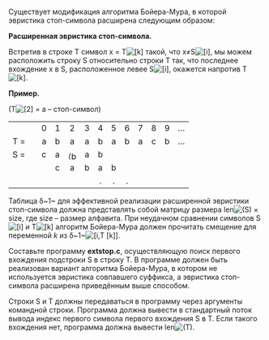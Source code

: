 Существует модификация алгоритма Бойера-Мура, в которой эвристика стоп-символа расширена следующим образом:

**Расширенная эвристика стоп-символа.**

Встретив в строке  T символ  x = T![[k]](http://195.19.40.181:3386/tasks/iu9/algorithms_and_data_structures/sort_search_parse/extstop/text/extstop0x.png)  такой, что  x≠S![[i]](http://195.19.40.181:3386/tasks/iu9/algorithms_and_data_structures/sort_search_parse/extstop/text/extstop1x.png), мы можем расположить строку  S относительно строки  T так, что последнее вхождение  x в  S,  расположенное левее S![[i]](http://195.19.40.181:3386/tasks/iu9/algorithms_and_data_structures/sort_search_parse/extstop/text/extstop2x.png), окажется напротив  T![[k]](http://195.19.40.181:3386/tasks/iu9/algorithms_and_data_structures/sort_search_parse/extstop/text/extstop3x.png).

**Пример.**

(T![[2]](http://195.19.40.181:3386/tasks/iu9/algorithms_and_data_structures/sort_search_parse/extstop/text/extstop4x.png)  = a – стоп-символ)  

<table id="TBL-1" class="array" cellpadding="0" cellspacing="0"><colgroup id="TBL-1-1g"><col id="TBL-1-1"><col id="TBL-1-2"><col id="TBL-1-3"><col id="TBL-1-4"><col id="TBL-1-5"><col id="TBL-1-6"><col id="TBL-1-7"><col id="TBL-1-8"><col id="TBL-1-9"><col id="TBL-1-10"><col id="TBL-1-11"><col id="TBL-1-12"><col id="TBL-1-13"></colgroup><tbody><tr style="vertical-align:baseline;"><td style="white-space:nowrap; text-align:center;"><div class="td11">   </div></td><td style="white-space:nowrap; text-align:center;"><div class="td11"></div></td><td style="white-space:nowrap; text-align:center;"><div class="td11"><span class="cmti-12">0</span></div></td><td style="white-space:nowrap; text-align:center;"><div class="td11"><span class="cmti-12">1</span></div></td><td style="white-space:nowrap; text-align:center;"><div class="td11"> <span class="cmti-12">2  </span></div></td><td style="white-space:nowrap; text-align:center;"><div class="td11"><span class="cmti-12">3</span></div></td><td style="white-space:nowrap; text-align:center;"><div class="td11"><span class="cmti-12">4</span></div></td><td style="white-space:nowrap; text-align:center;"><div class="td11"><span class="cmti-12">5</span></div></td><td style="white-space:nowrap; text-align:center;"><div class="td11"><span class="cmti-12">6</span></div></td><td style="white-space:nowrap; text-align:center;"><div class="td11"><span class="cmti-12">7</span></div></td><td style="white-space:nowrap; text-align:center;"><div class="td11"><span class="cmti-12">8</span></div></td><td style="white-space:nowrap; text-align:center;"><div class="td11"><span class="cmti-12">9</span></div></td><td style="white-space:nowrap; text-align:center;"><div class="td11"><span class="cmmi-12">…</span></div></td>
</tr><tr style="vertical-align:baseline;"><td style="white-space:nowrap; text-align:center;"><div class="td11"><span class="cmmi-12">T </span><span class="cmr-12">=</span></div></td><td style="white-space:nowrap; text-align:center;"><div class="td11"></div></td><td style="white-space:nowrap; text-align:center;"><div class="td11"><span class="cmmi-12">a</span></div></td><td style="white-space:nowrap; text-align:center;"><div class="td11"><span class="cmmi-12">b</span></div></td><td style="white-space:nowrap; text-align:center;"><div class="td11"> <span class="underline"><span class="cmmi-12">a</span></span> </div></td><td style="white-space:nowrap; text-align:center;"><div class="td11"><span class="cmmi-12">a</span></div></td><td style="white-space:nowrap; text-align:center;"><div class="td11"><span class="cmmi-12">b</span></div></td><td style="white-space:nowrap; text-align:center;"><div class="td11"><span class="cmmi-12">a</span></div></td><td style="white-space:nowrap; text-align:center;"><div class="td11"><span class="cmmi-12">b</span></div></td><td style="white-space:nowrap; text-align:center;"><div class="td11"><span class="cmmi-12">a</span></div></td><td style="white-space:nowrap; text-align:center;"><div class="td11"><span class="cmmi-12">c</span></div></td><td style="white-space:nowrap; text-align:center;"><div class="td11"><span class="cmmi-12">b</span></div></td><td style="white-space:nowrap; text-align:center;"><div class="td11"><span class="cmmi-12">…</span></div></td>
</tr><tr style="vertical-align:baseline;"><td style="white-space:nowrap; text-align:center;"><div class="td11"><span class="cmmi-12">S </span><span class="cmr-12">=</span></div></td><td style="white-space:nowrap; text-align:center;"><div class="td11"></div></td><td style="white-space:nowrap; text-align:center;"><div class="td11"><span class="cmmi-12">c</span></div></td><td style="white-space:nowrap; text-align:center;"><div class="td11"><span class="cmmi-12">a</span></div></td><td style="white-space:nowrap; text-align:center;"><div class="td11"><img src="tasks/iu9/algorithms_and_data_structures/sort_search_parse/extstop/text/extstop5x.png" alt="⟨b⟩" style="display: inline-block; vertical-align: middle; height: 1em;"></div></td><td style="white-space:nowrap; text-align:center;"><div class="td11"><span class="cmbx-12">a</span></div></td><td style="white-space:nowrap; text-align:center;"><div class="td11"><span class="cmbx-12">b</span></div></td>
</tr><tr style="vertical-align:baseline;"><td style="white-space:nowrap; text-align:center;"><div class="td11">   </div></td><td style="white-space:nowrap; text-align:center;"><div class="td11"></div></td><td style="white-space:nowrap; text-align:center;"><div class="td11"> </div></td><td style="white-space:nowrap; text-align:center;"><div class="td11"><span class="cmmi-12">c</span></div></td><td style="white-space:nowrap; text-align:center;"><div class="td11"> <span class="underline"><span class="cmmi-12">a</span></span> </div></td><td style="white-space:nowrap; text-align:center;"><div class="td11"><span class="cmmi-12">b</span></div></td><td style="white-space:nowrap; text-align:center;"><div class="td11"><span class="cmmi-12">a</span></div></td><td style="white-space:nowrap; text-align:center;"><div class="td11"><span class="cmmi-12">b</span></div></td></tr><tr style="vertical-align:baseline;"><td style="white-space:nowrap; text-align:center;"><div class="td11"> </div></td> <td style="white-space:nowrap; text-align:center;"><div class="td11"></div></td> <td style="white-space:nowrap; text-align:center;"><div class="td11"> </div></td> <td style="white-space:nowrap; text-align:center;"><div class="td11"> </div></td> <td style="white-space:nowrap; text-align:center;"><div class="td11"> </div></td> <td style="white-space:nowrap; text-align:center;"><div class="td11"> </div></td> <td style="white-space:nowrap; text-align:center;"><div class="td11"> <span class="cmmi-12">. </span></div></td> <td style="white-space:nowrap; text-align:center;"><div class="td11"> <span class="cmmi-12">.</span></div></td><td style="white-space:nowrap; text-align:center;"><div class="td11"><span class="cmmi-12">.</span></div></td>
</tr></tbody></table>

Таблица  δ~1~  для эффективной реализации расширенной эвристики стоп-символа должна представлять собой матрицу размера  len![(S)](http://195.19.40.181:3386/tasks/iu9/algorithms_and_data_structures/sort_search_parse/extstop/text/extstop6x.png)  × size, где  size – размер алфавита. При неудачном сравнении символов  S![[i]](http://195.19.40.181:3386/tasks/iu9/algorithms_and_data_structures/sort_search_parse/extstop/text/extstop7x.png)  и  T![[k]](http://195.19.40.181:3386/tasks/iu9/algorithms_and_data_structures/sort_search_parse/extstop/text/extstop8x.png) алгоритм Бойера-Мура должен прочитать смещение для переменной  *k* из  δ~1~![[i,T [k]]](http://195.19.40.181:3386/tasks/iu9/algorithms_and_data_structures/sort_search_parse/extstop/text/extstop9x.png).

Составьте программу **extstop.c**, осуществляющую поиск первого вхождения подстроки  S в строку  T. В программе должен быть реализован вариант алгоритма Бойера-Мура, в котором не используется эвристика совпавшего суффикса, а эвристика стоп-символа расширена приведённым выше способом.

Строки  S и  T должны передаваться в программу через аргументы командной строки. Программа должна вывести в стандартный поток вывода индекс первого символа первого вхождения  S в  T. Если такого вхождения нет, программа должна вывести  len![(T)](http://195.19.40.181:3386/tasks/iu9/algorithms_and_data_structures/sort_search_parse/extstop/text/extstop10x.png).




